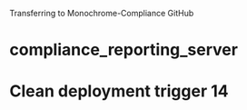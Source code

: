 Transferring to Monochrome-Compliance GitHub

# compliance_reporting_server

# Clean deployment trigger 14
